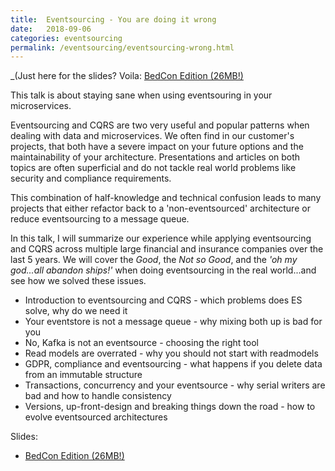 ```yaml
---
title:  Eventsourcing - You are doing it wrong
date:   2018-09-06
categories: eventsourcing
permalink: /eventsourcing/eventsourcing-wrong.html
---
```


_(Just here for the slides? Voila: [BedCon Edition (26MB!)](/assets/media/2018-09-06/eventsourcing-you-are-doing-it-wrong.pdf)

This talk is about staying sane when using eventsouring in your microservices.

Eventsourcing and CQRS are two very useful and popular patterns when dealing with data and microservices. We often find in our customer's projects, that both have a severe impact on your future options and the maintainability of your architecture. Presentations and articles on both topics are often superficial and do not tackle real world problems like security and compliance requirements.

This combination of half-knowledge and technical confusion leads to many projects that either refactor back to a 'non-eventsourced' architecture or reduce eventsourcing to a message queue.

In this talk, I will summarize our experience while applying eventsourcing and CQRS across multiple large financial and insurance companies over the last 5 years. We will cover the _Good_, the _Not so Good_, and the _'oh my god...all abandon ships!'_ when doing eventsourcing in the real world...and see how we solved these issues.

* Introduction to eventsourcing and CQRS - which problems does ES solve, why do we need it
* Your eventstore is not a message queue - why mixing both up is bad for you
* No, Kafka is not an eventsource - choosing the right tool
* Read models are overrated - why you should not start with readmodels
* GDPR, compliance and eventsourcing - what happens if you delete data from an immutable structure
* Transactions, concurrency and your eventsource - why serial writers are bad and how to handle consistency
* Versions, up-front-design and breaking things down the road - how to evolve eventsourced architectures

Slides:

* [BedCon Edition (26MB!)](/assets/media/2018-09-06/eventsourcing-you-are-doing-it-wrong.pdf)